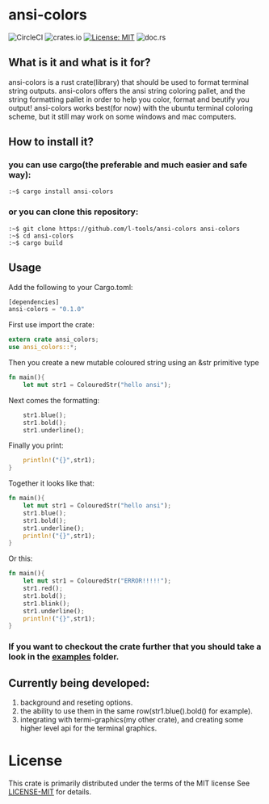 # ansi-colors
![[CircleCI](https://circleci.com/gh/l-tools/ansi-colors.svg?style=svg)](https://circleci.com/gh/l-tools/ansi-colors)  ![crates.io](https://img.shields.io/crates/v/ansi-colors.svg) [![License: MIT](https://img.shields.io/badge/License-MIT-yellow.svg)](https://opensource.org/licenses/MIT) ![doc.rs](https://docs.rs/ansi-colors/badge.svg?version=0.1.0)
## What is it and what is it for?

ansi-colors is a rust crate(library) that should be used to format terminal string outputs.
ansi-colors offers the ansi string coloring pallet, and the string formatting pallet in order to help you color, format and beutify you output!
ansi-colors works best(for now) with the ubuntu terminal coloring scheme, but it still may work on some windows and mac computers.

## How to install it?

### you can use cargo(the preferable and much easier and safe way):
```console
:~$ cargo install ansi-colors
```
### or you can clone this repository:
```console
:~$ git clone https://github.com/l-tools/ansi-colors ansi-colors
:~$ cd ansi-colors
:~$ cargo build
```

## Usage

Add the following to your Cargo.toml:
```rust
[dependencies]
ansi-colors = "0.1.0"
```
First use import the crate:
```rust
extern crate ansi_colors;  
use ansi_colors::*; 
```

Then you create a new mutable coloured string using an &str primitive type
```rust
fn main(){                                                             
	let mut str1 = ColouredStr("hello ansi");
```
Next comes the formatting:
```rust
	str1.blue();
	str1.bold();
	str1.underline();
```
Finally you print:
```rust
	println!("{}",str1);
}
```
Together it looks like that:
```rust
fn main(){                                                             
	let mut str1 = ColouredStr("hello ansi");
	str1.blue();
	str1.bold();
	str1.underline();
	println!("{}",str1);
}
```
Or this:
```rust
fn main(){                                                            
	let mut str1 = ColouredStr("ERROR!!!!!");
	str1.red();
	str1.bold();
	str1.blink();
	str1.underline();
	println!("{}",str1);
}
```
### If you want to checkout the crate further that you should take a look in the [examples](https://github.com/l-tools/ansi-colors/tree/master/examples) folder.
## Currently being developed:
1) background and reseting options.
2) the ability to use them in the same row(str1.blue().bold() for example).
3) integrating with termi-graphics(my other crate), and creating some higher level api for the terminal graphics.

# License 
This crate is primarily distributed under the terms of the MIT license
See  [LICENSE-MIT](https://github.com/l-tools/ansi-colors/blob/master/LICENSE) for details.
